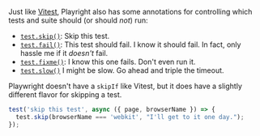 Just like [Vitest](Test%20Suites%20and%20Annotations.md), Playright also has some annotations for controlling which tests and suite should (or should _not_) run:

- [`test.skip()`](https://playwright.dev/docs/api/class-test#test-skip-1): Skip this test.
- [`test.fail()`](https://playwright.dev/docs/api/class-test#test-fail-1): This test should fail. I know it should fail. In fact, only hassle me if it _doesn't_ fail.
- [`test.fixme()`](https://playwright.dev/docs/api/class-test#test-fixme-1): I know this one fails. Don't even run it.
- [`test.slow()`](https://playwright.dev/docs/api/class-test#test-slow-1) I might be slow. Go ahead and triple the timeout.

Playwright doesn't have a `skipIf` like Vitest, but it does have a slightly different flavor for skipping a test.

```ts
test('skip this test', async ({ page, browserName }) => {
  test.skip(browserName === 'webkit', "I'll get to it one day.");
});
```
